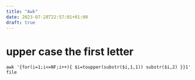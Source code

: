 ```yaml
---
title: "Awk"
date: 2023-07-28T22:57:01+01:00
draft: true
---
```


# upper case the first letter
`awk '{for(i=1;i<=NF;i++){ $i=toupper(substr($i,1,1)) substr($i,2) }}1' file`